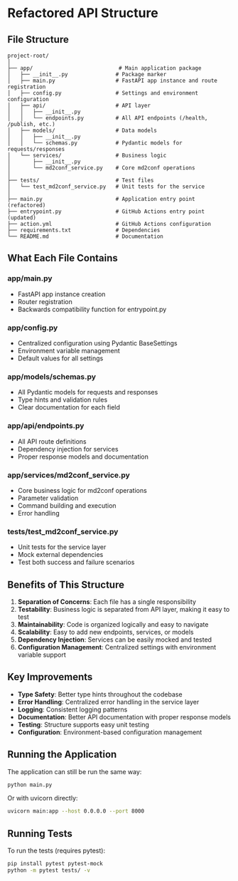 # Refactored API Structure

## File Structure
```
project-root/
│
├── app/                           # Main application package
│   ├── __init__.py               # Package marker
│   ├── main.py                   # FastAPI app instance and route registration
│   ├── config.py                 # Settings and environment configuration
│   ├── api/                      # API layer
│   │   ├── __init__.py
│   │   └── endpoints.py          # All API endpoints (/health, /publish, etc.)
│   ├── models/                   # Data models
│   │   ├── __init__.py
│   │   └── schemas.py            # Pydantic models for requests/responses
│   └── services/                 # Business logic
│       ├── __init__.py
│       └── md2conf_service.py    # Core md2conf operations
│
├── tests/                        # Test files
│   └── test_md2conf_service.py   # Unit tests for the service
│
├── main.py                       # Application entry point (refactored)
├── entrypoint.py                 # GitHub Actions entry point (updated)
├── action.yml                    # GitHub Actions configuration
├── requirements.txt              # Dependencies
└── README.md                     # Documentation
```

## What Each File Contains

### app/main.py
- FastAPI app instance creation
- Router registration
- Backwards compatibility function for entrypoint.py

### app/config.py
- Centralized configuration using Pydantic BaseSettings
- Environment variable management
- Default values for all settings

### app/models/schemas.py
- All Pydantic models for requests and responses
- Type hints and validation rules
- Clear documentation for each field

### app/api/endpoints.py
- All API route definitions
- Dependency injection for services
- Proper response models and documentation

### app/services/md2conf_service.py
- Core business logic for md2conf operations
- Parameter validation
- Command building and execution
- Error handling

### tests/test_md2conf_service.py
- Unit tests for the service layer
- Mock external dependencies
- Test both success and failure scenarios

## Benefits of This Structure

1. **Separation of Concerns**: Each file has a single responsibility
2. **Testability**: Business logic is separated from API layer, making it easy to test
3. **Maintainability**: Code is organized logically and easy to navigate
4. **Scalability**: Easy to add new endpoints, services, or models
5. **Dependency Injection**: Services can be easily mocked and tested
6. **Configuration Management**: Centralized settings with environment variable support

## Key Improvements

- **Type Safety**: Better type hints throughout the codebase
- **Error Handling**: Centralized error handling in the service layer
- **Logging**: Consistent logging patterns
- **Documentation**: Better API documentation with proper response models
- **Testing**: Structure supports easy unit testing
- **Configuration**: Environment-based configuration management

## Running the Application

The application can still be run the same way:
```bash
python main.py
```

Or with uvicorn directly:
```bash
uvicorn main:app --host 0.0.0.0 --port 8000
```

## Running Tests

To run the tests (requires pytest):
```bash
pip install pytest pytest-mock
python -m pytest tests/ -v
```
